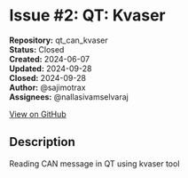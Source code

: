 # Issue #2: QT: Kvaser

**Repository:** qt_can_kvaser  
**Status:** Closed  
**Created:** 2024-06-07  
**Updated:** 2024-09-28  
**Closed:** 2024-09-28  
**Author:** @sajimotrax  
**Assignees:** @nallasivamselvaraj  

[View on GitHub](https://github.com/Simtestlab/qt_can_kvaser/issues/2)

## Description

Reading CAN message in QT using  kvaser tool